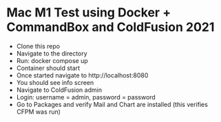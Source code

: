 # Mac M1 Test using Docker + CommandBox and ColdFusion 2021

- Clone this repo
- Navigate to the directory
- Run: docker compose up
- Container should start
- Once started navigate to http://localhost:8080
- You should see info screen
- Navigate to ColdFusion admin
- Login:  username = admin,  password = password
- Go to Packages and verify Mail and Chart are installed (this verifies CFPM was run)